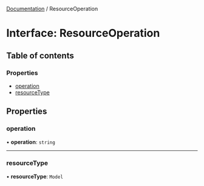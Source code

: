 [Documentation](../index.md) / ResourceOperation

# Interface: ResourceOperation

## Table of contents

### Properties

- [operation](ResourceOperation.md#operation)
- [resourceType](ResourceOperation.md#resourcetype)

## Properties

### operation

• **operation**: `string`

___

### resourceType

• **resourceType**: `Model`

